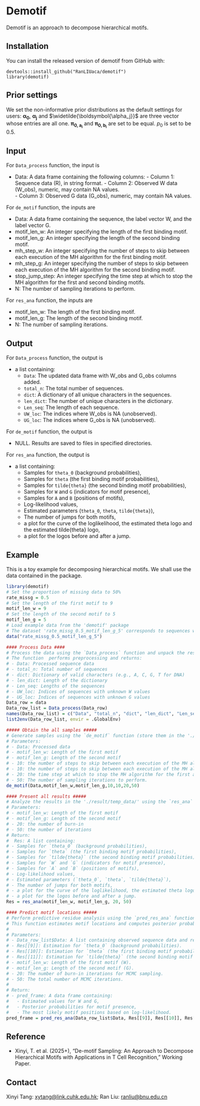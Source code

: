 # Demotif
Demotif is an approach to decompose hierarchical motifs.


## Installation
You can install the released version of demotif from GitHub with:
```
devtools::install_github("RanLIUaca/demotif")
library(demotif)
```

## Prior settings
We set the non-informative prior distributions as the default settings for users: $\boldsymbol{\alpha_0}$, $\boldsymbol{\alpha_j}$ and $\widetilde{\boldsymbol{\alpha_j}}$ are three vector whose entries are all one. $\boldsymbol{\pi_{0,a_i}}$ and $\boldsymbol{\pi_{0,b_i}}$ are set to be equal. $p_0$ is set to be 0.5.

## Input
For  `Data_process` function, the input is
* Data: A data frame containing the following columns:
         - Column 1: Sequence data (R), in string format.
         - Column 2: Observed W data (W_obs), numeric, may contain NA values.         
         - Column 3: Observed G data (G_obs), numeric, may contain NA values.

For `de_motif` function, the inputs are
* Data: A data frame containing the sequence, the label vector W, and the label vector G.
* motif_len_w: An integer specifying the length of the first binding motif.
* motif_len_g: An integer specifying the length of the second binding motif.
* mh_step_w: An integer specifying the number of steps to skip between each execution of the MH algorithm for the first binding motif.
* mh_step_g: An integer specifying the number of steps to skip between each execution of the MH algorithm for the second binding motif.
* stop_jump_step: An integer specifying the time step at which to stop the MH algorithm for the first and second binding motifs.
* N: The number of sampling iterations to perform.

For `res_ana` function, the inputs are
*  motif_len_w: The length of the first binding motif.
*  motif_len_g: The length of the second binding motif.
*  N: The number of sampling iterations.



## Output
For  `Data_process` function, the output is
- a list containing:
  - `Data`: The updated data frame with W_obs and G_obs columns added.
  - `total_n`: The total number of sequences.
  - `dict`: A dictionary of all unique characters in the sequences.
  - `len_dict`: The number of unique characters in the dictionary.
  - `Len_seq`: The length of each sequence.
  - `UW_loc`: The indices where W_obs is NA (unobserved).
  - `UG_loc`: The indices where G_obs is NA (unobserved).

For `de_motif` function, the output is
* NULL. Results are saved to files in specified directories.

For `res_ana` function, the output is
- a list containing:
  - Samples for `theta_0` (background probabilities),
  - Samples for `theta` (the first binding motif probabilities),
  - Samples for `tilde{theta}` (the second binding motif probabilities),
  - Samples for `W` and `G` (indicators for motif presence),
  - Samples for `A` and `B` (positions of motifs),
  - Log-likelihood values,
  - Estimated parameters (`theta_0`, `theta`, `tilde{theta}`),
  - The number of jumps for both motifs,
  - a plot for the curve of the loglikelihood, the estimated theta logo and the estimated tilde{theta} logo,
  - a plot for the logos before and after a jump.



## Example
This is a toy example for decomposing hierarchical motifs. We shall use the data contained in the package.
```R
library(demotif)
# Set the proportion of missing data to 50%
rate_missg = 0.5
# Set the length of the first motif to 9
motif_len_w = 9
# Set the length of the second motif to 5
motif_len_g = 5
# Load example data from the 'demotif' package
# The dataset 'rate_missg_0.5_motif_len_g_5' corresponds to sequences with 50% missing data
data("rate_missg_0.5_motif_len_g_5")

#### Process Data ####
# Process the data using the `Data_process` function and unpack the result into individual variables
# The function  performs preprocessing and returns:
# - Data: Processed sequence data
# - total_n: Total number of sequences
# - dict: Dictionary of valid characters (e.g., A, C, G, T for DNA)
# - len_dict: Length of the dictionary
# - Len_seq: Lengths of the sequences
# - UW_loc: Indices of sequences with unknown W values
# - UG_loc: Indices of sequences with unknown G values
Data_row = data
Data_row_list = Data_process(Data_row)
names(Data_row_list) = c("Data", "total_n", "dict", "len_dict", "Len_seq", "UW_loc", "UG_loc")
list2env(Data_row_list, envir = .GlobalEnv)

##### Obtain the all samples #####
# Generate samples using the `de_motif` function (store them in the './result/temp_data/')
# Parameters:
# - Data: Processed data
# - motif_len_w: Length of the first motif
# - motif_len_g: Length of the second motif
# - 10: the number of steps to skip between each execution of the MH algorithm for the first binding motif.
# - 10: the number of steps to skip between each execution of the MH algorithm for the second binding motif. 
# - 20: the time step at which to stop the MH algorithm for the first and second binding motifs.
# - 50: The number of sampling iterations to perform.
de_motif(Data,motif_len_w,motif_len_g,10,10,20,50)

#### Present all results #####
# Analyze the results in the './result/temp_data/' using the `res_ana` function
# Parameters:
# - motif_len_w: Length of the first motif
# - motif_len_g: Length of the second motif
# - 20: the number of burn-in
# - 50: the number of iterations
# Return: 
#  Res: A list containing:
# - Samples for `theta_0` (background probabilities),
# - Samples for `theta` (the first binding motif probabilities),
# - Samples for `tilde{theta}` (the second binding motif probabilities),
# - Samples for `W` and `G` (indicators for motif presence),
# - Samples for `A` and `B` (positions of motifs),
# - Log-likelihood values,
# - Estimated parameters (`theta_0`, `theta`, `tilde{theta}`),
# - The number of jumps for both motifs,
# - a plot for the curve of the loglikelihood, the estimated theta logo and the estimated tilde{theta} logo,
# - a plot for the logos before and after a jump.
Res = res_ana(motif_len_w, motif_len_g, 20, 50)

#### Predict motif locations #####
# Perform predictive residue analysis using the `pred_res_ana` function.
# This function estimates motif locations and computes posterior probabilities.
#
# Parameters:
# - Data_row_list$Data: A list containing observed sequence data and related information.
# - Res[[9]]: Estimation for `theta_0` (background probabilities).
# - Res[[10]]: Estimation for `theta` (the first binding motif probabilities).
# - Res[[11]]: Estimation for `tilde{theta}` (the second binding motif probabilities).
# - motif_len_w: Length of the first motif (W).
# - motif_len_g: Length of the second motif (G).
# - 20: The number of burn-in iterations for MCMC sampling.
# - 50: The total number of MCMC iterations.
#
# Return:
# - pred_frame: A data frame containing:
#   - Estimated values for W and G,
#   - Posterior probabilities for motif presence,
#   - The most likely motif positions based on log-likelihood.
pred_frame = pred_res_ana(Data_row_list$Data, Res[[9]], Res[[10]], Res[[11]], motif_len_w, motif_len_g, 20, 50)
```

## Reference
-   Xinyi, T. et al. (2025+), “De-motif Sampling: An Approach to Decompose Hierarchical Motifs with Applications in T Cell Recognition,” Working Paper.

## Contact
Xinyi Tang: xytang@link.cuhk.edu.hk; Ran Liu: ranliu@bnu.edu.cn
